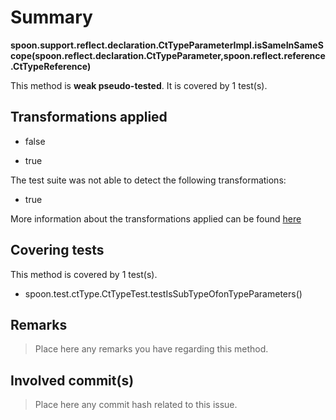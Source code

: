 # Summary
**spoon.support.reflect.declaration.CtTypeParameterImpl.isSameInSameScope(spoon.reflect.declaration.CtTypeParameter,spoon.reflect.reference.CtTypeReference)**

This method is **weak pseudo-tested**.
It is covered by 1 test(s). 


## Transformations applied

- false

- true


The test suite was not able to detect the following transformations:
 * true 


More information about the transformations applied can be found [here](https://github.com/STAMP-project/pitest-descartes)

## Covering tests
This method is covered by 1 test(s).
* spoon.test.ctType.CtTypeTest.testIsSubTypeOfonTypeParameters()


## Remarks
> Place here any remarks you have regarding this method.

## Involved commit(s)

> Place here any commit hash related to this issue.
